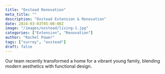 ```yaml
---
title: "Oxstead Renovation"
meta_title: ""
description: "Oxstead Extension & Renovation"
date: 2024-03-03T05:00:00Z
image: "/images/oxstead/living-1.jpg"
categories: ["Extension", "Renovation"]
author: "Rachel Power"
tags: ["surrey", "oxstead"]
draft: false
---
```


Our team recently transformed a home for a vibrant young family, blending modern aesthetics with functional design.

